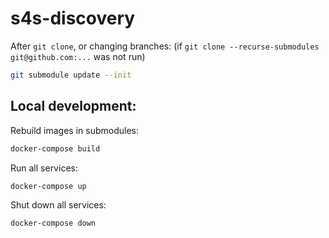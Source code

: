 # s4s-discovery

After `git clone`, or changing branches:
(if `git clone --recurse-submodules git@github.com:...` was not run)
```sh
git submodule update --init
```

## Local development:

Rebuild images in submodules:
```sh
docker-compose build
```


Run all services:
```sh
docker-compose up
```


Shut down all services:
```sh
docker-compose down
```
